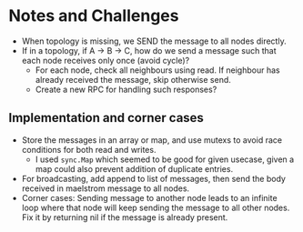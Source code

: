 # Notes and Challenges

- When topology is missing, we SEND the message to all nodes directly.
- If in a topology, if A -> B -> C, how do we send a message such that each node receives only once (avoid cycle)?
  - For each node, check all neighbours using read. If neighbour has already received the message, skip otherwise send.
  - Create a new RPC for handling such responses?

## Implementation and corner cases
- Store the messages in an array or map, and use mutexs to avoid race conditions for both read and writes.
  - I used `sync.Map` which seemed to be good for given usecase, given a map could also prevent addition of duplicate entries.
- For broadcasting, add append to list of messages, then send the body received in maelstrom message to all nodes. 
- Corner cases: Sending message to another node leads to an infinite loop where that node will keep sending the message to all other nodes. Fix it by returning nil if the message is already present.